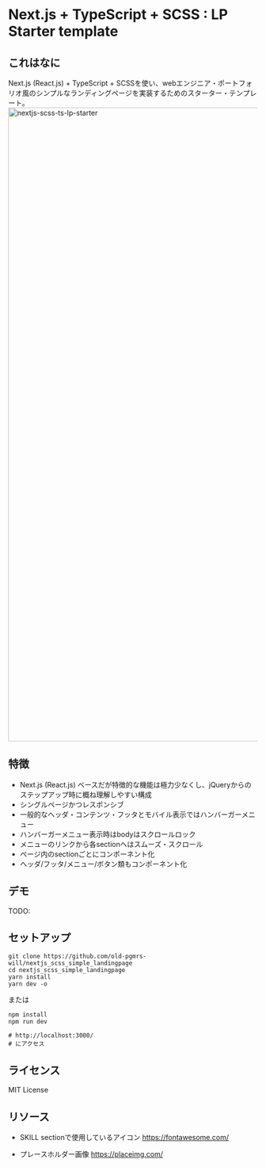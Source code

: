 # Next.js + TypeScript + SCSS : LP Starter template

## これはなに

Next.js (React.js) + TypeScript + SCSSを使い、webエンジニア・ポートフォリオ風のシンプルなランディングページを実装するためのスターター・テンプレート。
<br>
<img width="1280" alt="nextjs-scss-ts-lp-starter" src="https://user-images.githubusercontent.com/102408514/190896324-96d73f5a-83e4-4d1c-ac32-86d4b22ac040.jpg"/>

## 特徴

- Next.js (React.js) ベースだが特徴的な機能は極力少なくし、jQueryからのステップアップ時に概ね理解しやすい構成
- シングルページかつレスポンシブ
- 一般的なヘッダ・コンテンツ・フッタとモバイル表示ではハンバーガーメニュー
- ハンバーガーメニュー表示時はbodyはスクロールロック
- メニューのリンクから各sectionへはスムーズ・スクロール
- ページ内のsectionごとにコンポーネント化
- ヘッダ/フッタ/メニュー/ボタン類もコンポーネント化

## デモ
TODO:

## セットアップ

```
git clone https://github.com/old-pgmrs-will/nextjs_scss_simple_landingpage
cd nextjs_scss_simple_landingpage
yarn install
yarn dev -o
```

または

```
npm install
npm run dev

# http://localhost:3000/
# にアクセス
```

## ライセンス
MIT License

## リソース
- SKILL sectionで使用しているアイコン
https://fontawesome.com/

- プレースホルダー画像
https://placeimg.com/
